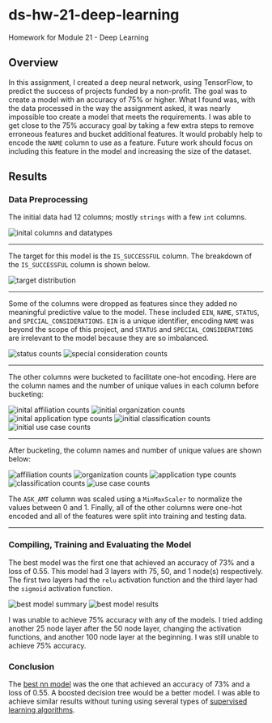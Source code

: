 # ds-hw-21-deep-learning

Homework for Module 21 - Deep Learning

## Overview

In this assignment, I created a deep neural network, using TensorFlow, to predict the success of projects funded by a non-profit. The goal was to create a model with an accuracy of 75% or higher. What I found was, with the data processed in the way the assignment asked, it was nearly impossible too create a model that meets the requirements. I was able to get close to the 75% accuracy goal by taking a few extra steps to remove erroneous features and bucket additional features. It would probably help to encode the `NAME` column to use as a feature. Future work should focus on including this feature in the model and increasing the size of the dataset.

## Results

### Data Preprocessing

The initial data had 12 columns; mostly `strings` with a few `int` columns.

![inital columns and datatypes](/images/init_data_types.png)

---

The target for this model is the `IS_SUCCESSFUL` column. The breakdown of the `IS_SUCCESSFUL` column is shown below.

![target distribution](/images/target_count.png)

---

Some of the columns were dropped as features since they added no meaningful predictive value to the model. These included `EIN`, `NAME`, `STATUS`, and `SPECIAL_CONSIDERATIONS`. `EIN` is a unique identifier, encoding `NAME` was beyond the scope of this project, and `STATUS` and `SPECIAL_CONSIDERATIONS` are irrelevant to the model because they are so imbalanced.

![status counts](/images/status_init_count.png)
![special consideration counts](/images/spec_considerations_init_count.png)

---

The other columns were bucketed to facilitate one-hot encoding. Here are the column names and the number of unique values in each column before bucketing:

![inital affiliation counts](/images/affiliation_init_counts.png)
![initial organization counts](/images/org_init_count.png)
![inital application type counts](/images/app_type_init_count.png)
![initial classification counts](/images/classification_init_counts.png)
![initial use case counts](/images/use_case_init_count.png)

---

After bucketing, the column names and number of unique values are shown below:

![affiliation counts](/images/affiliation_bucketed.png)
![organization counts](/images/org_bucketed.png)
![application type counts](/images/app_type_bucketed.png)
![classification counts](/images/classification_bucketed.png)
![use case counts](/images/use_case_bucketed.png)

The `ASK_AMT` column was scaled using a `MinMaxScaler` to normalize the values between 0 and 1. Finally, all of the other columns were one-hot encoded and all of the features were split into training and testing data.

---

### Compiling, Training and Evaluating the Model

The best model was the first one that achieved an accuracy of 73% and a loss of 0.55. This model had 3 layers with 75, 50, and 1 node(s) respectively. The first two layers had the `relu` activation function and the third layer had the `sigmoid` activation function.

![best model summary](/images/model1_summary.png)
![best model results](/images/model1_results.png)

I was unable to achieve 75% accuracy with any of the models. I tried adding another 25 node layer after the 50 node layer, changing the activation functions, and another 100 node layer at the beginning. I was still unable to achieve 75% accuracy.

### Conclusion

The [best nn model](models/AlphabetSoupNNModel1.h5) was the one that achieved an accuracy of 73% and a loss of 0.55. A boosted decision tree would be a better model. I was able to achieve similar results without tuning using several types of [supervised learning algorithms](notebooks/supervised_learning.ipynb).
